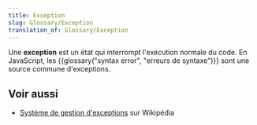 ```yaml
---
title: Exception
slug: Glossary/Exception
translation_of: Glossary/Exception
---
```


Une **exception** est un état qui interrompt l'exécution normale du code. En JavaScript, les {{glossary("syntax error", "erreurs de syntaxe")}} sont une source commune d'exceptions.

## Voir aussi

- [Système de gestion d'exceptions](https://fr.wikipedia.org/wiki/Système_de_gestion_d'exceptions) sur Wikipédia
